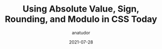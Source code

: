 ---
author: anatudor
date: 2021-07-28
layout: post.njk
publisher: css
tags:
  - article
  - css
target_url: https://css-tricks.com/using-absolute-value-sign-rounding-and-modulo-in-css-today/
title: Using Absolute Value, Sign, Rounding, and Modulo in CSS Today
---